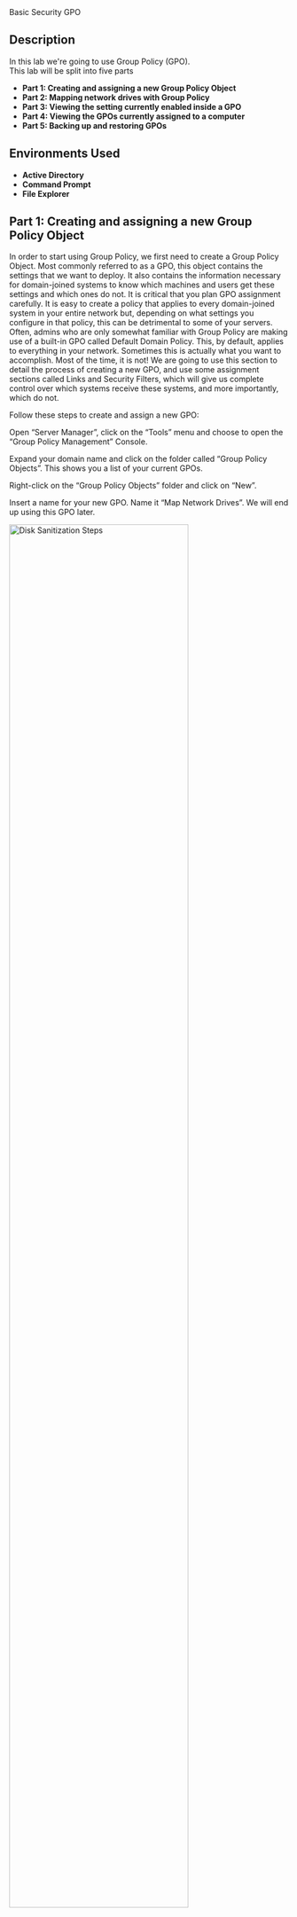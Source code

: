 </h1> Basic Security GPO</h1>

<h2>Description</h2>
In this lab we're going to use Group Policy (GPO). 
<br />
This lab will be split into five parts



- <b>Part 1:​ Creating and assigning a new Group Policy Object</b>
- <b>Part 2:​ Mapping network drives with Group Policy</b>
- <b>Part 3:​ Viewing the setting currently enabled inside a GPO</b>
- <b>Part 4:​ Viewing the GPOs currently assigned to a computer</b> 
- <b>Part 5:​ Backing up and restoring GPOs</b> 

<h2>Environments Used </h2>

- <b>Active Directory</b>
- <b>Command Prompt</b>
- <b>File Explorer</b>

<h2>Part 1: Creating and assigning a new Group Policy Object​</h2> 
In order to start using Group Policy, we first need to create a Group Policy Object. Most commonly referred to as a GPO, this object contains the settings that we want to deploy. It also contains the information necessary for domain-joined systems to know which machines and users get these settings and which ones do not. It is critical that you plan GPO assignment carefully. It is easy to create a policy that applies to every domain-joined system in your entire network but, depending on what settings you configure in that policy, this can be detrimental to some of your servers. Often, admins who are only somewhat familiar with Group Policy are making use of a built-in GPO called Default Domain Policy. This, by default, applies to everything in your network. Sometimes this is actually what you want to accomplish. Most of the time, it is not! We are going to use this section to detail the process of creating a new GPO, and use some assignment sections called ​Links ​and ​Security Filters​, which will give us complete control over which systems receive these systems, and more importantly, which do not. 
<br />	

Follow these steps to create and assign a new GPO: 
<br />	

Open “​Server Manager​”, click on the ​“Tools” ​menu and choose to open the ​“Group Policy Management” ​Console. 
<br />	

Expand your domain name and click on the folder called ​“Group Policy Objects​”. This shows you a list of your current GPOs. 
<br />	

Right-click on the “Group Policy Objects” ​​folder and click on ​“New​”. 
<br />	

Insert a name for your new GPO. Name it “Map Network Drives”. We will end up using this GPO later. 

<img src="https://i.imgur.com/spWPj7b.jpeg" height="80%" width="80%" alt="Disk Sanitization Steps"/>
<br />	

Click ​“OK”​, and then expand your ​“Group Policy Objects” ​folder if it isn't already. You should see the new GPO in this list. Go ahead and click on the new GPO in order to see its settings.
<br />	

For this Map Network Drives policy, we want it to apply to the OU called “Users”, under “New York🡪Sales​”.
<br />	

Right-click on the OU called ​“Users”, under “New York🡪Sales” ​and then click on the option for ​“Link an Existing GPO...​. “

<img src="https://i.imgur.com/oSKhs30.png" height="80%" width="80%" alt="Disk Sanitization Steps"/>
<br />

Choose the name of our new GPO, “​Map Network Drives”​, and click ​“OK”​. 

<img src="https://i.imgur.com/oOCGZjb.png" height="80%" width="80%" alt="Disk Sanitization Steps"/>
<br />

Our new GPO is now linked to the ​“Users”, OU under “New York🡪Sales” ​OU, so at this level, any system placed inside that OU would get the settings. 
<br />

In our example, we created a new Group Policy Object. Each network is different, and you may find yourself relying only on the Links to keep GPOs sorted according to your needs, or you may need to enforce some combination of both Links and Security Filtering. In any case, whichever works best for you, make sure that you are confident in the configuration of these fields so that you can know beyond a shadow of a doubt where your GPO is being applied. You may have noticed that here, we didn't actually configure any settings inside the GPO, so at this point, it still isn't doing anything. Continue this lab to navigate the actual settings portion of Group Policy.
<br />


<h2>Part 2: Mapping network drives with Group Policy​</h2>	 
Almost everyone uses mapped drives of some flavor in their environments. Creating drive mappings manually as part of a new user start-up process is cumbersome and unnecessary. It is also work that will probably need to be duplicated as users move from one computer to another in the future. If we utilize Group Policy to centralize the creation of these drive mappings, we can ensure that the same users get the same drive mappings wherever they log into the network. Planned correctly, you can enable these mappings to appear on any domain-joined system across the network by the user simply logging in to the computer like they always do. This is a good, simple first task to accomplish within Group Policy to get our feet wet and to learn something that could turn out to be useful in your organization. 
<br />

Create a folder called “Sales” on the server’s Drive c: (Note that in a real environment the shared folder will not be located here). 
<br />

Right click on the Sales folder, select Properties from the pop-up menu.

<img src="https://i.imgur.com/4i47bHQ.png" height="80%" width="80%" alt="Disk Sanitization Steps"/>
<br />

On the Sales Properties window, select the “Sharing” tab, and click on the “Advanced Sharing…”, button.

<img src="https://i.imgur.com/9ZgM7KV.png" height="80%" width="80%" alt="Disk Sanitization Steps"/>
<br />

Check the “Share this folder” checkbox, and add a ‘$’ to the end of the share name in order to make this a hidden share. Then click on the “Permissions” button.
<br />
<img src="https://i.imgur.com/AAlq0EG.png" height="80%" width="80%" alt="Disk Sanitization Steps"/>
<br />


On the Permissions for Sales$ window, Remove the Group everyone from the Group or user names: box, and add the group “GRP_Sales_Users”. Make sure GRP_Sales_Users has “Full control” over the share. Click on the “OK” button.
<br />
<img src="https://i.imgur.com/OYqGXqr.png" height="80%" width="80%" alt="Disk Sanitization Steps"/>
<br />

Back on the Advanced Sharing window, click on the OK button.
<br />
<img src="https://i.imgur.com/SwHXcWo.png" height="80%" width="80%" alt="Disk Sanitization Steps"/>
<br />


Back on the Sales Properties window, click on the Close button.
<br />
<img src="https://i.imgur.com/yyfuklG.png" height="80%" width="80%" alt="Disk Sanitization Steps"/>
<br />

To create a drive mapping in Group Policy: 
Open the ​“Group Policy Management” ​Console from the “​Tools” ​menu of Server Manager. 
<br />

Expand the name of your domain and then expand the ​“Group Policy Objects” ​folder. 
	There we see our new GPO called “Map Network Drives”​	​
<br />

Right-click on the “Map Network Drives” ​GPO and click on “​Edit...​. “
<br />
<img src="https://i.imgur.com/VQYesoH.png" height="80%" width="80%" alt="Disk Sanitization Steps"/>
<br />

Navigate to ​“User Configuration ​| ​Preferences ​| ​Windows Settings ​| Drive Maps​”	​.
<br />

Right-click on ​“Drive Maps” ​and choose “​New ​| ​Mapped Drive​”. 
<br />
<img src="https://i.imgur.com/ptWh0bX.png" height="80%" width="80%" alt="Disk Sanitization Steps"/>
<br />

Set ​“Location” ​as the destination URL (\\Server1\Sales$) of the drive mapping, and use the ​“Label as” ​field if you want a more descriptive name to be visible to users. 
<br />

Choose a “​Drive Letter” ​to be used for this new mapping from the drop-down menu listed on this screen. 
<br />

Click ​“OK”​. 
<br />
<img src="https://i.imgur.com/KGpuh4y.png" height="80%" width="80%" alt="Disk Sanitization Steps"/>
<br />

We are assuming you have already created the Links appropriate to where you want this GPO to apply. If so, you may now login using the Win 10 Lab VM client computer with a user that is part of the sales team. Once logged into the computer, open up “File Explorer” and you should see the new network drive mapped automatically during the login process. 
<br />
<img src="https://i.imgur.com/7x0N4Nn.png" height="80%" width="80%" alt="Disk Sanitization Steps"/>
<br />

There are a few different ways that drive mappings can be automated within a Windows environment, and our lab today outlines one of the quickest ways to accomplish this task. By using Group Policy to automate the creation of our network drive mappings, we can centralize the administration of this task and remove the drive mapping creation load from our helpdesk processes
<br />


  
<h2>Part 3: Viewing the setting currently enabled inside a GPO​</h2>	
So far, we have been creating GPOs and putting settings into them, so we are well aware of what is happening with each of our policies. Many times, though, you enter a new environment that contains a lot of existing policies, and you may need to figure out what is happening in those policies. We have seen many cases where you install a new server, join it to the domain, and it breaks. It doesn't necessarily nose dive, but some component won't work properly or you can't flow network traffic to it for some reason. Something like that can be hard to track down. Since the issue seemed to happen during the domain join process, most would suspect that some kind of policy from an existing GPO has been applied to the new server and is having a negative effect on it. Let's take a look inside Group Policy at the easiest way to display the settings that are contained within each GPO. 
<br />

For this lab, we only need access to the Group Policy Management Console, which we are going to run from our Win Server 2016 Lab VM domain controller server. 
<br />

To quickly view the settings contained within a GPO, follow these steps: 
<br />

In the Domain Controller, open up Server Manager and launch the Group Policy​	 
Management Console from inside the ​Tools ​menu.​	 
<br />

Expand the name of your domain, then expand the ​Group Policy Objects ​folder. This displays all of the GPOs currently configured in your domain. 
<br />

Click on one of the GPOs so that you see the ​Links ​and ​Security Filtering ​sections in the right window pane. 
<br />

Now click on the ​Settings ​tab near the top. 
<br />

Once you have ​Settings ​tab open, click on the ​show all ​link near the top right. This will display all of the settings that are currently configured inside that GPO. 
<br />
<img src="https://i.imgur.com/CqYaiKG.jpeg" height="80%" width="80%" alt="Disk Sanitization Steps"/>
<br />			 
 	 	 
In this very simple lab, we use the Group Policy Management Console in order to view the currently configured settings inside our GPOs. This can be very useful for checking over existing settings and for comparing them against what is actually being configured on the client computers. Taking a look through this information can also help you to spot potential problems, such as duplicate settings spread across multiple GPOs. 
<br />	

<h2>Part 4: Viewing the GPOs currently assigned to a computer</h2>
Once you start using Group Policy to distribute settings around to many client computers, it will quickly become important to be able to view the settings and policies that have or have not been applied to specific computers. Thankfully, there is a command built right into the Windows operating system to display this information. There are a number of different switches that can be used with this command, so let's explore some of the most common ones seen and used by server administrators. 
<br />	

We have a number of GPOs in our domain now; some are applied at the top level of the domain and some are only applied to specific OUs. We are going to run some commands on our Server 2016 server in order to find out which GPOs have been applied to it and which have not. 
Let's use the ​gpresult​ command to gather some information on policies applied to our server: 
<br />	

Log in to the web server, or whatever client computer (You can use the Win 10 Lab VM)  you want to see these results on, and open up an administrative Command Prompt. 
<br />	

Type ​gpresult /r​ and press Enter​. This displays all of the resultant data on which policies are applied, and are not applied, to our system. You can scroll through this information to get the data that you need. 
<br />	

Now let's clean that data up a little bit. For instance, the general output we just received had information about both computer policies and user policies. Now we want to display only policies that have applied at the User level. Go ahead and use this command: 
gpresult /r /scope:user​. 
<br />
<img src="https://i.imgur.com/KngAqau.jpeg" height="80%" width="80%" alt="Disk Sanitization Steps"/>
<br />
		 
You can use either the ​/SCOPE:USER switch or the ​​/SCOPE:COMPUTER ​switch in order to view specifically the user or computer policies applied to the system. 
<br />

And if you aren't a huge fan of looking at this data via a command prompt, never fear! There is another switch that can be used to export this data to HTML format. Try the following command:​ gpresult /h c:\gpresult.html
<br />

After running that command, browse to your​ C:​ drive and you should have a file sitting there called ​gpresult.html​. Go ahead and open that file to see your gpresult data in a web browser with a nicer look and feel.
<br />
<img src="https://i.imgur.com/RrOvCNL.jpeg" height="80%" width="80%" alt="Disk Sanitization Steps"/>
<br />
		 
The gpresult command can be used in a variety of ways to display information about which Group Policy Objects and settings have been applied to your client computer or server. This can be especially useful when trying to determine what policies are being applied, and maybe even more helpful when trying to figure out why a particular policy hasn't been applied. If a policy is denied because of rights or permissions, you will see it in this output. This likely indicates that you have something to adjust in your Links or Security Filtering in order to get the policy applied successfully to your machine. However you decide to make use of the data for yourself, make sure to play around with the gpresult command and get familiar with its results if you intend to administer your environment using Group Policy. 
<br />

One additional note about another command that is very commonly used in the field. Windows domain joined machines only process Group Policy settings every once in a while; by default they will refresh their settings and look for new policy changes every 90 minutes. If you are creating or changing policies and notice that they have not yet been applied to your endpoint computers, you could hang out for a couple of hours and wait for those changes to be applied. If you want to speed up that process a little, you can log in to the endpoint client computer, server, or whatever it is that should receive the settings, and use the gpupdate /force command. This will force that computer to revisit Group Policy and apply any settings that have been configured for it. When we make changes in the field and don't want to spend a lot of time waiting around for replication to happen naturally, we often use gpupdate /force numerous times as we make changes and progress through testing.  
<br />

Some prefer gpresult to view the policies that are currently applied to a computer that they are working on, but it's not the only way. You may also want to check out RSOP.MSC​. This is a tool that can be launched in order to see a more visually stimulating version of the policies and settings that are currently applied to your computer. Check out the details here: 
	a.	http://technet.microsoft.com/en-us/library/cc772175.aspx 
 <br />
 
<h2>Part 5: Backing up and restoring GPOs​</h2>
<br />
As with any piece of data in your organization, it is a good idea to keep backups of your GPOs. Keeping these backups separately from a full Domain Controller or full Active Directory backup can be advantageous, as it enables a quicker restore of individual GPOs in the event of an accidental deletion. Or perhaps you updated a GPO, but the change you made is now causing problems and you want to roll that policy back to make sure it is configured the way that it was yesterday. Whatever your reason for backing up and restoring GPOs, let's take a look at a couple of ways to accomplish each task. We will use the Group Policy Management Console to perform these functions. 
<br />

We are going to perform these tasks from a Windows Server 2016 domain controller in our environment. We will utilize the Group Policy Management Console. 
<br />

There is a GPO in our domain called ​Map Network Drives​. Let’s use Group Policy Management Console to backup and restore this GPO: 
<br />

From the ​Tools ​menu of Server Manager, open up the ​Group Policy Management Console. 
Navigate to ​Forest ​| ​Domains ​| Your Domain Name ​| ​​Group Policy Objects​. 


If you want to backup a single GPO, you simply right-click on the specific GPO and choose ​Back Up...​. Otherwise, it is probably more useful for us to back up the whole set of GPOs. To accomplish that, right-click on the ​Group Policy Objects ​folder and then choose Back Up All...​	
​<br />
<img src="https://i.imgur.com/S7KvmI4.jpeg" height="80%" width="80%" alt="Disk Sanitization Steps"/>
<br />	 
	 
Specify a location where you want the backups to be saved and a description for the backup set. Then click ​Back Up​. 

<img src="https://i.imgur.com/ReSFutc.jpeg" height="80%" width="80%" alt="Disk Sanitization Steps"/>
<br />	

Once the backup process is complete, you should see the status of how many GPOs were successfully backed up. 

<img src="https://i.imgur.com/53rJC1H.jpeg" height="80%" width="80%" alt="Disk Sanitization Steps"/>
<br />	

Now that we have a backup of the GPOs, let's try to restore the GPO called ​Map Network Drives​. 
<br />

Navigate back inside the ​Group Policy Management ​Console and find the ​Group Policy Objects ​folder. The same location that we used to backup a minute ago. 
<br />

Right-click on the ​Map Network Drives ​GPO and choose ​Restore from Backup...​. 

<img src="https://i.imgur.com/F9ygJiy.jpeg" height="80%" width="80%" alt="Disk Sanitization Steps"/>
<br />	

Click ​Next ​and specify the folder where your backup files are stored. Then click ​Next again. 
<br />

As long as a backup copy of the ​Map Network Drives GPO exists in that folder, you will​	 see it in the wizard. Select that GPO and click ​Next​. 

<img src="https://i.imgur.com/WtZpAjf.jpeg" height="80%" width="80%" alt="Disk Sanitization Steps"/>
<br />	

Click ​Finish ​and the GPO will be restored to its previous state. 
<br />

Backing up and restoring GPOs is going to be a regular task for anybody administering Active 
<br />

Directory and Group Policy. In this lab, we walked through the process. Group Policy 
Management Console is nice because it is graphically interfaced, and it is easy to look at the options available to you. 
<br />
